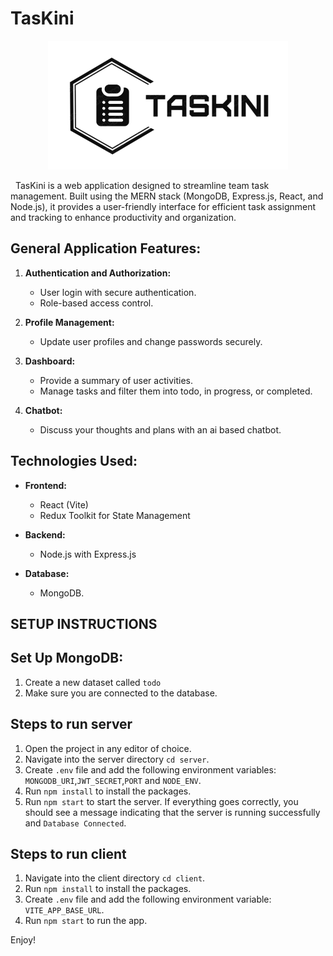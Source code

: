 # TasKini

<p align="center">
    <a href="https://github.com/20YoussefDhouib02/TasKini">
        <img src="./frontend/public/logo.png" alt="Logo">
    </a>
</p>

&nbsp;
TasKini is a web application designed to streamline team task management. Built using the MERN stack (MongoDB, Express.js, React, and Node.js), it provides a user-friendly interface for efficient task assignment and tracking to enhance productivity and organization.


## **General Application Features:**
1. **Authentication and Authorization:**
    - User login with secure authentication.
    - Role-based access control.

2. **Profile Management:**
    - Update user profiles and change passwords securely.

3. **Dashboard:**
    - Provide a summary of user activities.
    - Manage tasks and filter them into todo, in progress, or completed.

4. **Chatbot:**
    - Discuss your thoughts and plans with an ai based chatbot.


## **Technologies Used:**
- **Frontend:**
    - React (Vite)
    - Redux Toolkit for State Management

- **Backend:**
    - Node.js with Express.js
    
- **Database:**
    - MongoDB.


## SETUP INSTRUCTIONS

## Set Up MongoDB:

1. Create a new dataset called `todo`
2. Make sure you are connected to the database.

## Steps to run server

1. Open the project in any editor of choice.
2. Navigate into the server directory `cd server`.
3. Create `.env` file and add the following environment variables: `MONGODB_URI`,`JWT_SECRET`,`PORT` and `NODE_ENV`.
4. Run `npm install` to install the packages.
5. Run `npm start` to start the server. If everything goes correctly, you should see a message indicating that the server is running successfully and `Database Connected`.

## Steps to run client

1. Navigate into the client directory `cd client`.
2. Run `npm install` to install the packages.
3. Create `.env` file and add the following environment variable: `VITE_APP_BASE_URL`.
4. Run `npm start` to run the app.

Enjoy!